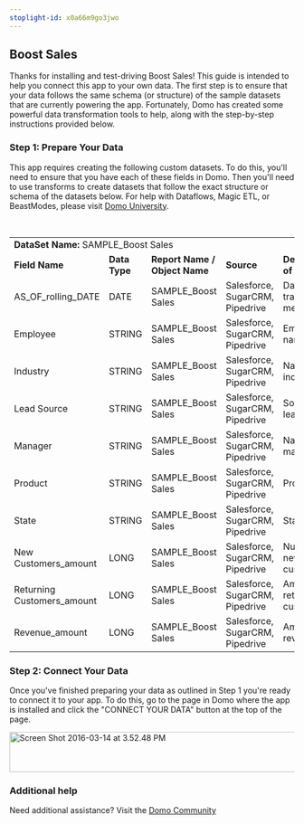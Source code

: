 ```yaml
---
stoplight-id: x0a66m9go3jwo
---
```


<div class="col-md-12 content-panel">
                <h2>Boost Sales</h2>
                <p></p><p>Thanks for installing and test-driving <span id="title">Boost Sales</span>! This guide is intended to help you connect this app to your own data. The first step is to ensure that your data follows the same schema (or structure) of the sample datasets that are currently powering the app. Fortunately, Domo has created some powerful data transformation tools to help, along with the step-by-step instructions provided below.</p><div class="doc-row" id="Step%201:%20Identify%20Required%20Data%20Fields"><h3 class="doc-row-title">Step 1: Prepare Your Data</h3><div class="small-pad-bottom"><p>This app requires creating the following custom datasets. To do this, you'll need to ensure that you have each of these fields in Domo. Then you'll need to use transforms to create datasets that follow the exact structure or schema of the datasets below. For help with Dataflows, Magic ETL, or BeastModes, please visit <a href="https://university.domo.com/" target="_blank">Domo University</a>.</p></div>
                <br>
                <div id="custom-data-container"><table id="SAMPLE_Boost-Sales"><tbody><tr><td colspan="6"><strong>DataSet Name:</strong> <span class="value">SAMPLE_Boost Sales</span></td></tr><!--tr>    <td colspan="6"></td></tr--><tr><td><strong>Field Name</strong></td><td><strong>Data Type</strong></td><td><strong>Report Name / Object Name</strong></td><td><strong>Source </strong></td><td colspan="2"><strong>Description of Field</strong></td></tr><tr><td>AS_OF_rolling_DATE</td><td>DATE</td><td>SAMPLE_Boost Sales</td><td>Salesforce, SugarCRM, Pipedrive</td><td colspan="2">Date of tracked metrics</td></tr><tr><td>Employee</td><td>STRING</td><td>SAMPLE_Boost Sales</td><td>Salesforce, SugarCRM, Pipedrive</td><td colspan="2">Employee name</td></tr><tr><td>Industry</td><td>STRING</td><td>SAMPLE_Boost Sales</td><td>Salesforce, SugarCRM, Pipedrive</td><td colspan="2">Name of industry</td></tr><tr><td>Lead Source</td><td>STRING</td><td>SAMPLE_Boost Sales</td><td>Salesforce, SugarCRM, Pipedrive</td><td colspan="2">Source of lead</td></tr><tr><td>Manager</td><td>STRING</td><td>SAMPLE_Boost Sales</td><td>Salesforce, SugarCRM, Pipedrive</td><td colspan="2">Name of manager</td></tr><tr><td>Product</td><td>STRING</td><td>SAMPLE_Boost Sales</td><td>Salesforce, SugarCRM, Pipedrive</td><td colspan="2">Product</td></tr><tr><td>State</td><td>STRING</td><td>SAMPLE_Boost Sales</td><td>Salesforce, SugarCRM, Pipedrive</td><td colspan="2">State</td></tr><tr><td>New Customers_amount</td><td>LONG</td><td>SAMPLE_Boost Sales</td><td>Salesforce, SugarCRM, Pipedrive</td><td colspan="2">Number of new customers</td></tr><tr><td>Returning Customers_amount</td><td>LONG</td><td>SAMPLE_Boost Sales</td><td>Salesforce, SugarCRM, Pipedrive</td><td colspan="2">Amount of returning customers</td></tr><tr><td>Revenue_amount</td><td>LONG</td><td>SAMPLE_Boost Sales</td><td>Salesforce, SugarCRM, Pipedrive</td><td colspan="2">Amount of revenue</td></tr></tbody></table><div class="doc-row medium-pad-top">
                <h3 class="doc-row-title">Step 2: Connect Your Data</h3>
                <div class="small-pad-bottom">
                    <p>Once you've finished preparing your data as outlined in Step 1 you're ready to connect it to your app. To do this, go to the page in Domo where the app is installed and click the "CONNECT YOUR DATA" button at the top of the page.</p>
                    <p class="small-pad">
                    <img class="alignnone size-full wp-image-1207" src="https://s3.amazonaws.com/development.domo.com/wp-content/uploads/2016/03/14155707/Screen-Shot-2016-03-14-at-3.52.48-PM1.png" alt="Screen Shot 2016-03-14 at 3.52.48 PM" width="1158" height="71">
                    </p>
                    <div id="ooyalaplayer-IyYTc1MjE61NwLdtrxXvZuhH-dSGbWnR" class="ooyalaplayer"></div>
                    <script>
                        OO.ready(function() {
                            OO.Player.create("ooyalaplayer-IyYTc1MjE61NwLdtrxXvZuhH-dSGbWnR", "IyYTc1MjE61NwLdtrxXvZuhH-dSGbWnR", {
                                height: 380
                            });
                        });
                    </script>
                </div>
                <h3 class="doc-row-title">Additional help</h3>
                <div class="small-pad-bottom">
                    <p>Need additional assistance? Visit the <a href="https://dojo.domo.com">Domo Community</a></p>
                </div>
            </div></div></div><p></p>            </div>